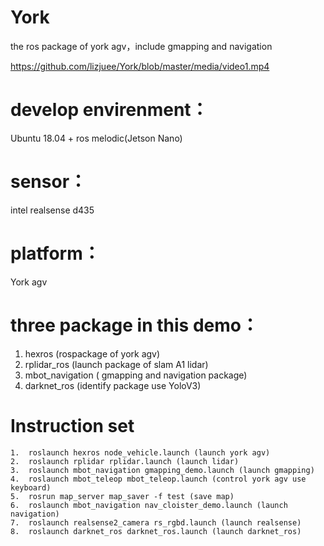# York
the ros package of york agv，include gmapping and navigation

https://github.com/lizjuee/York/blob/master/media/video1.mp4

# develop envirenment：
Ubuntu 18.04 + ros melodic(Jetson Nano) 

# sensor：

intel realsense d435

# platform：

York agv

# three package in this demo：
1. hexros (rospackage of york agv)
2. rplidar_ros (launch package of slam A1 lidar)
3. mbot_navigation ( gmapping and navigation package)
4. darknet_ros (identify package use YoloV3)

# Instruction set
```
1.	roslaunch hexros node_vehicle.launch (launch york agv)
2.	roslaunch rplidar rplidar.launch (launch lidar)
3.	roslaunch mbot_navigation gmapping_demo.launch (launch gmapping)
4.	roslaunch mbot_teleop mbot_teleop.launch (control york agv use keyboard)
5.	rosrun map_server map_saver -f test (save map)
6.	roslaunch mbot_navigation nav_cloister_demo.launch (launch navigation)
7.	roslaunch realsense2_camera rs_rgbd.launch (launch realsense)
8.	roslaunch darknet_ros darknet_ros.launch (launch darknet_ros)
```
